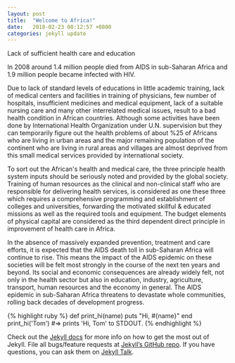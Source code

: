 ```yaml
---
layout: post
title:  "Welcome to Africa!"
date:   2018-02-23 00:12:57 +0800
categories: jekyll update
---
```

Lack of sufficient health care and education

In 2008 around 1.4 million people died from AIDS in sub-Saharan Africa and 1.9 million people became infected with HIV.

Due to lack of standard levels of educations in little academic training, lack of medical centers and facilities in training of physicians, few number of hospitals, insufficient medicines and medical equipment, lack of a suitable nursing care and many other interrelated medical issues, result to a bad health condition in African countries. Although some activities have been done by International Health Organization under U.N. supervision but they can temporarily figure out the health problems of about %25 of Africans who are living in urban areas and the major remaining population of the continent who are living in rural areas and villages are almost deprived from this small medical services provided by international society.

To sort out the African's health and medical care, the three principle health system inputs should be seriously noted and provided by the global society. Training of human resources as the clinical and non-clinical staff who are responsible for delivering health services, is considered as one these three which requires a comprehensive programming and establishment of colleges and universities, forwarding the motivated skillful & educated missions as well as the required tools and equipment. The budget elements of physical capital are considered as the third dependent direct principle in improvement of health care in Africa.

In the absence of massively expanded prevention, treatment and care efforts, it is expected that the AIDS death toll in sub-Saharan Africa will continue to rise. This means the impact of the AIDS epidemic on these societies will be felt most strongly in the course of the next ten years and beyond. Its social and economic consequences are already widely felt, not only in the health sector but also in education, industry, agriculture, transport, human resources and the economy in general. The AIDS epidemic in sub-Saharan Africa threatens to devastate whole communities, rolling back decades of development progress.

{% highlight ruby %}
def print_hi(name)
  puts "Hi, #{name}"
end
print_hi('Tom')
#=> prints 'Hi, Tom' to STDOUT.
{% endhighlight %}

Check out the [Jekyll docs][jekyll-docs] for more info on how to get the most out of Jekyll. File all bugs/feature requests at [Jekyll’s GitHub repo][jekyll-gh]. If you have questions, you can ask them on [Jekyll Talk][jekyll-talk].

[jekyll-docs]: https://jekyllrb.com/docs/home
[jekyll-gh]:   https://github.com/jekyll/jekyll
[jekyll-talk]: https://talk.jekyllrb.com/
